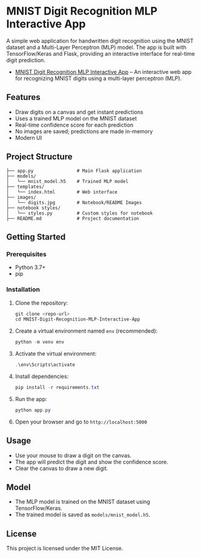 # MNIST Digit Recognition MLP Interactive App

A simple web application for handwritten digit recognition using the MNIST dataset and a Multi-Layer Perceptron (MLP) model. The app is built with TensorFlow/Keras and Flask, providing an interactive interface for real-time digit prediction.

- [MNIST Digit Recognition MLP Interactive App](https://github.com/DanialSoleimany/MNIST-Digit-Recognition-MLP-Interactive-App) – An interactive web app for recognizing MNIST digits using a multi-layer perceptron (MLP).

## Features
- Draw digits on a canvas and get instant predictions
- Uses a trained MLP model on the MNIST dataset
- Real-time confidence score for each prediction
- No images are saved; predictions are made in-memory
- Modern UI

## Project Structure
```
├── app.py                # Main Flask application
├── models/
│   └── mnist_model.h5    # Trained MLP model
├── templates/
│   └── index.html        # Web interface
├── images/
│   └── digits.jpg        # Notebook/README Images
├── notebook styles/
│   └── styles.py         # Custom styles for notebook
├── README.md             # Project documentation
```

## Getting Started
### Prerequisites
- Python 3.7+
- pip

### Installation
1. Clone the repository:
   ```powershell
   git clone <repo-url>
   cd MNIST-Digit-Recognition-MLP-Interactive-App
   ```
2. Create a virtual environment named `env` (recommended):
   ```powershell
   python -m venv env
   ```
3. Activate the virtual environment:
   ```powershell
   .\env\Scripts\activate
   ```
4. Install dependencies:
   ```powershell
   pip install -r requirements.txt
   ```
5. Run the app:
   ```powershell
   python app.py
   ```
6. Open your browser and go to `http://localhost:5000`

## Usage
- Use your mouse to draw a digit on the canvas.
- The app will predict the digit and show the confidence score.
- Clear the canvas to draw a new digit.

## Model
- The MLP model is trained on the MNIST dataset using TensorFlow/Keras.
- The trained model is saved as `models/mnist_model.h5`.

## License
This project is licensed under the MIT License.

